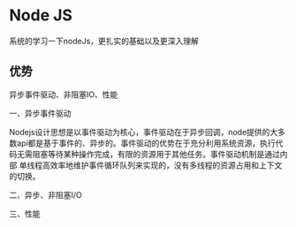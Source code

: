 # Node JS

系统的学习一下nodeJs，更扎实的基础以及更深入理解

## 优势

异步事件驱动、非阻塞IO、性能

一、异步事件驱动

​		Nodejs设计思想是以事件驱动为核心，事件驱动在于异步回调，node提供的大多数api都是基于事件的、异步的。事件驱动的优势在于充分利用系统资源，执行代码无需阻塞等待某种操作完成，有限的资源用于其他任务。事件驱动机制是通过内部 单线程高效率地维护事件循环队列来实现的，没有多线程的资源占用和上下文的切换。

二、异步、非阻塞I/O

三、性能

